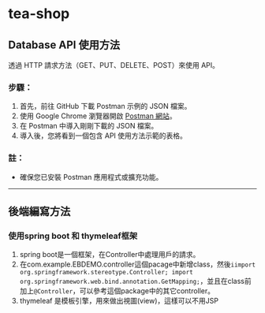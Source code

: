 # tea-shop
## Database API 使用方法

透過 HTTP 請求方法（GET、PUT、DELETE、POST）來使用 API。


### 步驟：

1. 首先，前往 GitHub 下載 Postman 示例的 JSON 檔案。
2. 使用 Google Chrome 瀏覽器開啟 [Postman 網站](https://www.postman.com/)。
3. 在 Postman 中導入剛剛下載的 JSON 檔案。
4. 導入後，您將看到一個包含 API 使用方法示範的表格。


### 註：

- 確保您已安裝 Postman 應用程式或擴充功能。

---

## 後端編寫方法
### 使用spring boot 和 thymeleaf框架
1. spring boot是一個框架，在Controller中處理用戶的請求。
2. 在com.example.EBDEMO.controller這個pacage中新增class，然後`iimport org.springframework.stereotype.Controller;
import org.springframework.web.bind.annotation.GetMapping;`，並且在class前加上`@Controller`，可以參考這個package中的其它controller。
3. thymeleaf 是模板引擎，用來做出視圖(view)，這樣可以不用JSP


